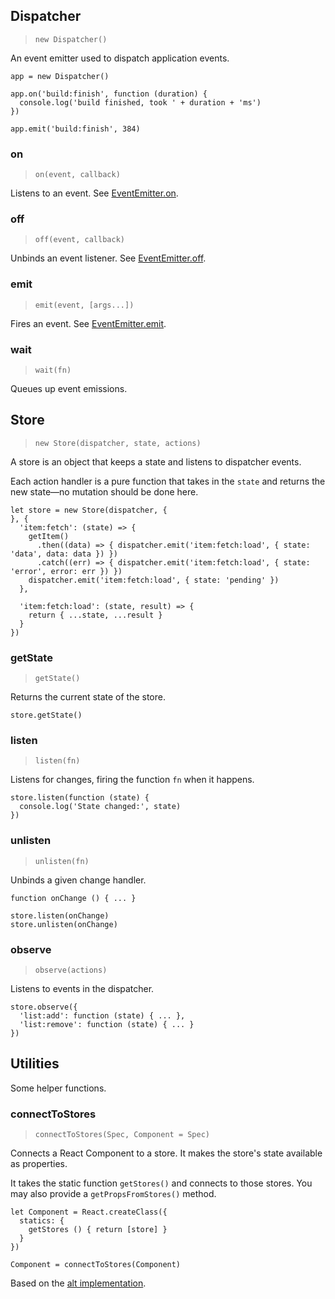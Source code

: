 ## Dispatcher

> `new Dispatcher()`

An event emitter used to dispatch application events.

    app = new Dispatcher()

    app.on('build:finish', function (duration) {
      console.log('build finished, took ' + duration + 'ms')
    })

    app.emit('build:finish', 384)

### on

> `on(event, callback)`

Listens to an event.
See [EventEmitter.on](http://devdocs.io/iojs/events#events_emitter_on_event_listener).

### off

> `off(event, callback)`

Unbinds an event listener.
See [EventEmitter.off](http://devdocs.io/iojs/events#events_emitter_off_event_listener).

### emit

> `emit(event, [args...])`

Fires an event.
See [EventEmitter.emit](http://devdocs.io/iojs/events#events_emitter_emit_event_listener).

### wait

> `wait(fn)`

Queues up event emissions.

## Store

> `new Store(dispatcher, state, actions)`

A store is an object that keeps a state and listens to dispatcher events.

Each action handler is a pure function that takes in the `state` and returns the new
state—no mutation should be done here.

    let store = new Store(dispatcher, {
    }, {
      'item:fetch': (state) => {
        getItem()
          .then((data) => { dispatcher.emit('item:fetch:load', { state: 'data', data: data }) })
          .catch((err) => { dispatcher.emit('item:fetch:load', { state: 'error', error: err }) })
        dispatcher.emit('item:fetch:load', { state: 'pending' })
      },

      'item:fetch:load': (state, result) => {
        return { ...state, ...result }
      }
    })

### getState

> `getState()`

Returns the current state of the store.

    store.getState()

### listen

> `listen(fn)`

Listens for changes, firing the function `fn` when it happens.

    store.listen(function (state) {
      console.log('State changed:', state)
    })

### unlisten

> `unlisten(fn)`

Unbinds a given change handler.

    function onChange () { ... }

    store.listen(onChange)
    store.unlisten(onChange)

### observe

> `observe(actions)`

Listens to events in the dispatcher.

    store.observe({
      'list:add': function (state) { ... },
      'list:remove': function (state) { ... }
    })

## Utilities

Some helper functions.

### connectToStores

> `connectToStores(Spec, Component = Spec)`

Connects a React Component to a store. It makes the store's state available as properties.

It takes the static function `getStores()` and connects to those stores. You
may also provide a `getPropsFromStores()` method.

    let Component = React.createClass({
      statics: {
        getStores () { return [store] }
      }
    })

    Component = connectToStores(Component)

Based on the [alt implementation](https://github.com/goatslacker/alt/blob/master/src/utils/connectToStores.js).

